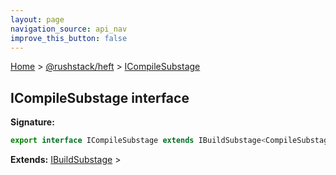 ```yaml
---
layout: page
navigation_source: api_nav
improve_this_button: false
---
```



[Home](./index.md) &gt; [@rushstack/heft](./heft.md) &gt; [ICompileSubstage](./heft.icompilesubstage.md)

## ICompileSubstage interface


<b>Signature:</b>

```typescript
export interface ICompileSubstage extends IBuildSubstage<CompileSubstageHooks, ICompileSubstageProperties>
```
<b>Extends:</b> [IBuildSubstage](./heft.ibuildsubstage.md) &gt;
